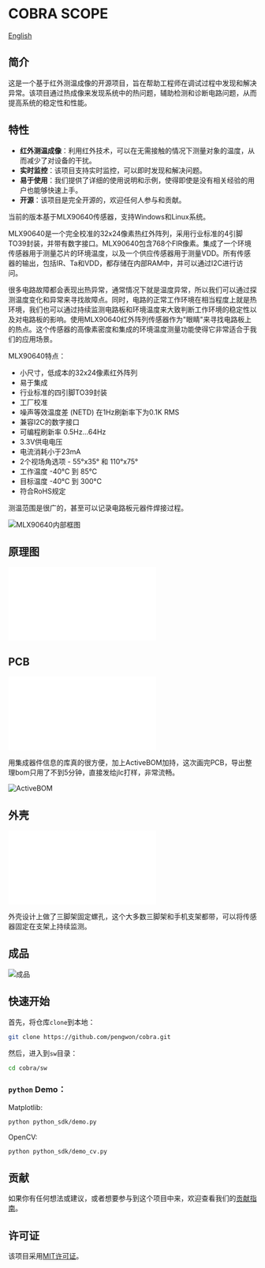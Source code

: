 # COBRA SCOPE

[English](README_en.md)

## 简介

这是一个基于红外测温成像的开源项目，旨在帮助工程师在调试过程中发现和解决异常。该项目通过热成像来发现系统中的热问题，辅助检测和诊断电路问题，从而提高系统的稳定性和性能。

## 特性

- **红外测温成像**：利用红外技术，可以在无需接触的情况下测量对象的温度，从而减少了对设备的干扰。
- **实时监控**：该项目支持实时监控，可以即时发现和解决问题。
- **易于使用**：我们提供了详细的使用说明和示例，使得即使是没有相关经验的用户也能够快速上手。
- **开源**：该项目是完全开源的，欢迎任何人参与和贡献。

当前的版本基于MLX90640传感器，支持Windows和Linux系统。

MLX90640是一个完全校准的32x24像素热红外阵列，采用行业标准的4引脚TO39封装，并带有数字接口。MLX90640包含768个FIR像素。集成了一个环境传感器用于测量芯片的环境温度，以及一个供应传感器用于测量VDD。所有传感器的输出，包括IR、Ta和VDD，都存储在内部RAM中，并可以通过I2C进行访问。

很多电路故障都会表现出热异常，通常情况下就是温度异常，所以我们可以通过探测温度变化和异常来寻找故障点。同时，电路的正常工作环境在相当程度上就是热环境，我们也可以通过持续监测电路板和环境温度来大致判断工作环境的稳定性以及对电路板的影响。使用MLX90640红外阵列传感器作为"眼睛"来寻找电路板上的热点。这个传感器的高像素密度和集成的环境温度测量功能使得它非常适合于我们的应用场景。

MLX90640特点：
- 小尺寸，低成本的32x24像素红外阵列
- 易于集成
- 行业标准的四引脚TO39封装
- 工厂校准
- 噪声等效温度差 (NETD) 在1Hz刷新率下为0.1K RMS
- 兼容I2C的数字接口
- 可编程刷新率 0.5Hz…64Hz
- 3.3V供电电压
- 电流消耗小于23mA
- 2个视场角选项 - 55°x35° 和 110°x75°
- 工作温度 -40°C 到 85°C
- 目标温度 -40°C 到 300°C
- 符合RoHS规定

测温范围是很广的，甚至可以记录电路板元器件焊接过程。

![MLX90640内部框图](https://imgs.boringhex.top/blog/20240611155729.png)

## 原理图

<iframe src="//player.bilibili.com/player.html?bvid=BV1zJ4m1M7GH&page=1" scrolling="no" border="0" frameborder="no" framespacing="0" allowfullscreen="true"> </iframe>


## PCB

<iframe src="//player.bilibili.com/player.html?bvid=BV1Y7421R7ZX&page=1" scrolling="no" border="0" frameborder="no" framespacing="0" allowfullscreen="true"> </iframe>

用集成器件信息的库真的很方便，加上ActiveBOM加持，这次画完PCB，导出整理bom只用了不到5分钟，直接发给jlc打样，非常流畅。

![ActiveBOM](https://imgs.boringhex.top/blog/20240611182124.png)

## 外壳

<iframe src="//player.bilibili.com/player.html?bvid=BV1s4421Q7gz&page=1" scrolling="no" border="0" frameborder="no" framespacing="0" allowfullscreen="true"> </iframe>

外壳设计上做了三脚架固定螺孔，这个大多数三脚架和手机支架都带，可以将传感器固定在支架上持续监测。

## 成品

![成品](https://imgs.boringhex.top/blog/90b911a07356ab261847dd5fdb55f75.jpg)

## 快速开始

首先，将仓库`clone`到本地：

```bash
git clone https://github.com/pengwon/cobra.git
```

然后，进入到`sw`目录：

```bash
cd cobra/sw
```

### `python` Demo：

Matplotlib:

```bash
python python_sdk/demo.py
```

OpenCV:

```bash
python python_sdk/demo_cv.py
```

## 贡献

如果你有任何想法或建议，或者想要参与到这个项目中来，欢迎查看我们的[贡献指南](CONTRIBUTING.md)。

## 许可证

该项目采用[MIT许可证](LICENSE)。

